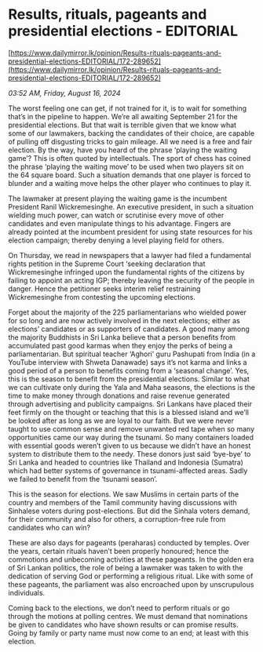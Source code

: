 # Results, rituals, pageants and presidential elections - EDITORIAL

[https://www.dailymirror.lk/opinion/Results-rituals-pageants-and-presidential-elections-EDITORIAL/172-289652](https://www.dailymirror.lk/opinion/Results-rituals-pageants-and-presidential-elections-EDITORIAL/172-289652)

*03:52 AM, Friday, August 16, 2024*

The worst feeling one can get, if not trained for it, is to wait for something that’s in the pipeline to happen. We’re all awaiting September 21 for the presidential elections. But that wait is terrible given that we know what some of our lawmakers, backing the candidates of their choice, are capable of pulling off disgusting tricks to gain mileage. All we need is a free and fair election. By the way, have you heard of the phrase ‘playing the waiting game’? This is often quoted by intellectuals. The sport of chess has coined the phrase ‘playing the waiting move’ to be used when two players sit on the 64 square board. Such a situation demands that one player is forced to blunder and a waiting move helps the other player who continues to play it.

The lawmaker at present playing the waiting game is the incumbent President Ranil Wickremesinghe. An executive president, in such a situation wielding much power, can watch or scrutinise every move of other candidates and even manipulate things to his advantage. Fingers are already pointed at the incumbent president for using state resources for his election campaign; thereby denying a level playing field for others.

On Thursday, we read in newspapers that a lawyer had filed a fundamental rights petition in the Supreme Court ‘seeking declaration that Wickremesinghe infringed upon the fundamental rights of the citizens by failing to appoint an acting IGP; thereby leaving the security of the people in danger. Hence the petitioner seeks interim relief restraining Wickremesinghe from contesting the upcoming elections.

Forget about the majority of the 225 parliamentarians who wielded power for so long and are now actively involved in the next elections; either as elections’ candidates or as supporters of candidates. A good many among the majority Buddhists in Sri Lanka believe that a person benefits from accumulated past good karmas when they enjoy the perks of being a parliamentarian. But spiritual teacher ‘Aghori’ guru Pashupati from India (in a YouTube interview with Shweta Danawade) says it’s not karma and links a good period of a person to benefits coming from a ‘seasonal change’. Yes, this is the season to benefit from the presidential elections. Similar to what we can cultivate only during the Yala and Maha seasons, the elections is the time to make money through donations and raise revenue generated through advertising and publicity campaigns. Sri Lankans have placed their feet firmly on the thought or teaching that this is a blessed island and we’ll be looked after as long as we are loyal to our faith. But we were never taught to use common sense and remove unwanted red tape when so many opportunities came our way during the tsunami. So many containers loaded with essential goods weren’t given to us because we didn’t have an honest system to distribute them to the needy. These donors just said ‘bye-bye’ to Sri Lanka and headed to countries like Thailand and Indonesia (Sumatra) which had better systems of governance in tsunami-affected areas. Sadly we failed to benefit from the ‘tsunami season’.

This is the season for elections. We saw Muslims in certain parts of the country and members of the Tamil community having discussions with Sinhalese voters during post-elections. But did the Sinhala voters demand, for their community and also for others, a corruption-free rule from candidates who can win?

These are also days for pageants (peraharas) conducted by temples. Over the years, certain rituals haven’t been properly honoured; hence the commotions and unbecoming activities at these pageants. In the golden era of Sri Lankan politics, the role of being a lawmaker was taken to with the dedication of serving God or performing a religious ritual. Like with some of these pageants, the parliament was also encroached upon by unscrupulous individuals.

Coming back to the elections, we don’t need to perform rituals or go through the motions at polling centres. We must demand that nominations be given to candidates who have shown results or can promise results. Going by family or party name must now come to an end; at least with this election.

